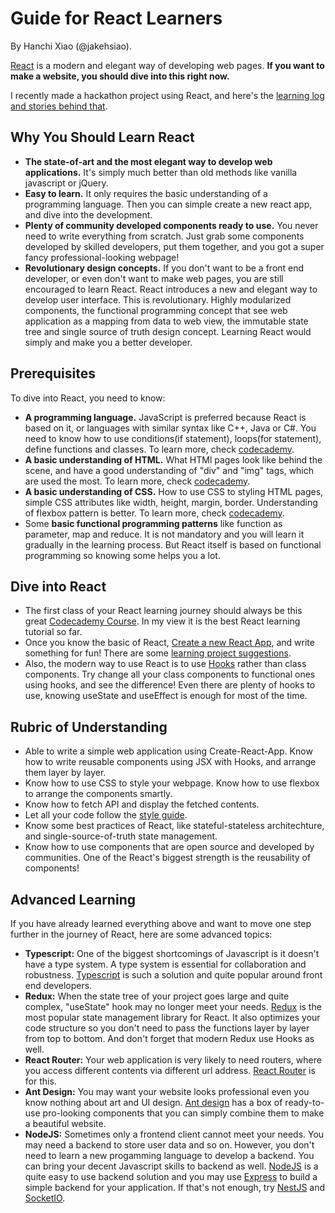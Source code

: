 # Guide for React Learners
By Hanchi Xiao (@jakehsiao).

[React]() is a modern and elegant way of developing web pages. **If you want to make a website, you should dive into this right now.**

I recently made a hackathon project using React, and here's the [learning log and stories behind that]().

## Why You Should Learn React
- **The state-of-art and the most elegant way to develop web applications.** It's simply much better than old methods like vanilla javascript or jQuery.
- **Easy to learn.** It only requires the basic understanding of a programming language. Then you can simple create a new react app, and dive into the development.
- **Plenty of community developed components ready to use.** You never need to write everything from scratch. Just grab some components developed by skilled developers, put them together, and you got a super fancy professional-looking webpage!
- **Revolutionary design concepts.** If you don't want to be a front end developer, or even don't want to make web pages, you are still encouraged to learn React. React introduces a new and elegant way to develop user interface. This is revolutionary. Highly modularized components, the functional programming concept that see web application as a mapping from data to web view, the immutable state tree and single source of truth design concept. Learning React would simply  and make you a better developer.

## Prerequisites
To dive into React, you need to know:
- **A programming language.** JavaScript is preferred because React is based on it, or languages with similar syntax like C++, Java or C#. You need to know how to use conditions(if statement), loops(for statement), define functions and classes. To learn more, check [codecademy]().
- **A basic understanding of HTML.** What HTMl pages look like behind the scene, and have a good understanding of "div" and "img" tags, which are used the most. To learn more, check [codecademy]().
- **A basic understanding of CSS.** How to use CSS to styling HTML pages, simple CSS attributes like width, height, margin, border. Understanding of flexbox pattern is better. To learn more, check [codecademy]().
- Some **basic functional programming patterns** like function as parameter, map and reduce. It is not mandatory and you will learn it gradually in the learning process. But React itself is based on functional programming so knowing some helps you a lot.

## Dive into React
- The first class of your React learning journey should always be this great [Codecademy Course](). In my view it is the best React learning tutorial so far.
- Once you know the basic of React, [Create a new React App](), and write something for fun! There are some [learning project suggestions]().
- Also, the modern way to use React is to use [Hooks]() rather than class components. Try change all your class components to functional ones using hooks, and see the difference! Even there are plenty of hooks to use, knowing useState and useEffect is enough for most of the time.

## Rubric of Understanding
- Able to write a simple web application using Create-React-App. Know how to write reusable components using JSX with Hooks, and arrange them layer by layer.
- Know how to use CSS to style your webpage. Know how to use flexbox to arrange the components smartly.
- Know how to fetch API and display the fetched contents.
- Let all your code follow the [style guide]().
- Know some best practices of React, like stateful-stateless architechture, and single-source-of-truth state management.
- Know how to use components that are open source and developed by communities. One of the React's biggest strength is the reusability of components!

## Advanced Learning
If you have already learned everything above and want to move one step further in the journey of React, here are some advanced topics:
- **Typescript:** One of the biggest shortcomings of Javascript is it doesn't have a type system. A type system is essential for collaboration and robustness. [Typescript]() is such a solution and quite popular around front end developers.
- **Redux:** When the state tree of your project goes large and quite complex, "useState" hook may no longer meet your needs. [Redux]() is the most popular state management library for React. It also optimizes your code structure so you don't need to pass the functions layer by layer from top to bottom. And don't forget that modern Redux use Hooks as well.
- **React Router:** Your web application is very likely to need routers, where you access different contents via different url address. [React Router]() is for this.
- **Ant Design:** You may want your website looks professional even you know nothing about art and UI design. [Ant design]() has a box of ready-to-use pro-looking components that you can simply combine them to make a beautiful website.
- **NodeJS:** Sometimes only a frontend client cannot meet your needs. You may need a backend to store user data and so on. However, you don't need to learn a new progamming language to develop a backend. You can bring your decent Javascript skills to backend as well. [NodeJS]() is a quite easy to use backend solution and you may use [Express]() to build a simple backend for your application. If that's not enough, try [NestJS]() and [SocketIO]().